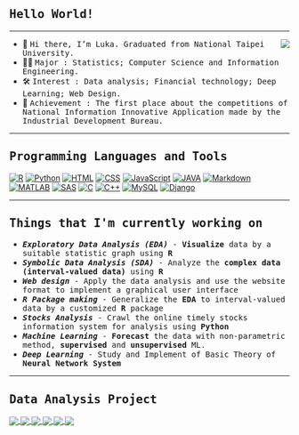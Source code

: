 
    
## <samp>Hello World!</samp>

---
<img align="right" src="https://github-readme-stats-anuraghazra1.vercel.app/api/top-langs/?username=kiangkiangkiang&layout=compact&theme=onedark" />

- 👋 <samp>Hi there, I’m Luka. Graduated from National Taipei University.</samp>
- 👨‍💻 <samp>Major : Statistics; Computer Science and Information Engineering.</samp>
- 🛠 <samp>Interest : Data analysis; Financial technology; Deep Learning; Web Design.</samp>
- 🙋 <samp>Achievement : The first place about the competitions of National Information Innovative Application made by the Industrial Development Bureau.</samp>
<!--- 
kiangkiangkiang/kiangkiangkiang is a ✨ special ✨ repository because its `README.md` (this file) appears on your GitHub profile.
You can click the Preview link to take a look at your changes.
--->


---

## <samp>Programming Languages and Tools</samp>

<p>    
    <a href="#"><img alt="R" src="https://img.shields.io/badge/R%20-%2300599R.svg?logo=R%2B%2B&logoColor=white"></a>
    <a href="#"><img alt="Python"  src="https://img.shields.io/badge/python%20-%23F7DF1E.svg?logo=python&logoColor=black"></a>
    <a href="#"><img alt="HTML" src="https://img.shields.io/badge/HTML%20-%23E34F26.svg?logo=html5&logoColor=white"></a>
    <a href="#"><img alt="CSS" src="https://img.shields.io/badge/CSS%20-%231572B6.svg?logo=css3&logoColor=white"></a>
    <a href="#"><img alt="JavaScript" src="https://img.shields.io/badge/JavaScript%20-%23F7DF1E.svg?logo=javascript&logoColor=black"></a>  
    <a href="#"><img alt="JAVA" src="https://img.shields.io/badge/JAVA%20-%23E34F26.svg?logo=JAVA&logoColor=white"></a>
    <a href="#"><img alt="Markdown" src="https://img.shields.io/badge/Markdown-%23000000.svg?logo=markdown&logoColor=white"></a>
    <a href="#"><img alt="MATLAB"  src="https://img.shields.io/badge/MATLAB%20-%23E34F26.svg?logo=MATLAB&logoColor=white"></a>
    <a href="#"><img alt="SAS"  src="https://img.shields.io/badge/SAS%20-%231572B6.svg?logo=sas&logoColor=white"></a>
    <a href="#"><img alt="C" src="https://img.shields.io/badge/C%20-%232370ED.svg?logo=c&logoColor=white"></a>
    <a href="#"><img alt="C++" src="https://img.shields.io/badge/C++%20-%2300599C.svg?logo=c%2B%2B&logoColor=white"></a>
    <a href="#"><img alt="MySQL"  src="https://img.shields.io/badge/MySQL-%23000000.svg?logo=MySQL&logoColor=white"></a>
    <a href="#"><img alt="Django"  src="https://img.shields.io/badge/Django%20-%23F7DF1E.svg?logo=Django&logoColor=black"></a>
</p>


---
## <samp>Things that I'm currently working on</samp>

- <samp><em><b>Exploratory Data Analysis (EDA)</b></em> - <b>Visualize</b> data by a suitable statistic graph using <b>R</b></samp>
- <samp><em><b>Symbolic Data Analysis (SDA)</b></em> - Analyze the <b>complex data (interval-valued data)</b> using <b>R</b></samp>
- <samp><em><b>Web design</b></em> - Apply the data analysis and use the website format to implement a graphical user interface</samp>
- <samp><em><b>R Package making</b></em> - Generalize the <b>EDA</b> to interval-valued data by a customized <b>R</b> package</samp>
- <samp><em><b>Stocks Analysis</b></em> - Crawl the online timely stocks information system for analysis using <b>Python</b></samp>
- <samp><em><b>Machine Learning</b></em> - <b>Forecast</b> the data with non-parametric method, <b>supervised</b> and <b>unsupervised</b> ML.</samp>
- <samp><em><b>Deep Learning</b></em> - Study and Implement of Basic Theory of <b>Neural Network System</b></samp>



---


## <samp>Data Analysis Project</samp>
  
  <a href="https://github.com/kiangkiangkiang/ggESDA">
  <img align="center" src="https://github-readme-stats.vercel.app/api/pin/?username=kiangkiangkiang&repo=ggESDA&theme=great-gatsby" />
</a>
<a href="https://github.com/kiangkiangkiang/Apartment-Recommended-system">
  <img align="center" src="https://github-readme-stats.vercel.app/api/pin/?username=kiangkiangkiang&repo=Apartment-Recommended-system&theme=great-gatsby" />
</a>
  <a href="https://github.com/kiangkiangkiang/RESEARCH">
  <img align="center" src="https://github-readme-stats.vercel.app/api/pin/?username=kiangkiangkiang&repo=RESEARCH&theme=great-gatsby" />
</a>
<a href="https://github.com/kiangkiangkiang/MATLAB_Stocks_Information_System">
  <img align="center" src="https://github-readme-stats.vercel.app/api/pin/?username=kiangkiangkiang&repo=MATLAB_Stocks_Information_System&theme=great-gatsby" />
</a>
  <a href="https://github.com/kiangkiangkiang/Statistical-Analysis-System-By-JAVA-and-MySQL">
  <img align="center" src="https://github-readme-stats.vercel.app/api/pin/?username=kiangkiangkiang&repo=Statistical-Analysis-System-By-JAVA-and-MySQL&theme=great-gatsby" />
</a>
<a href="https://github.com/kiangkiangkiang/MATLAB_Database">
  <img align="center" src="https://github-readme-stats.vercel.app/api/pin/?username=kiangkiangkiang&repo=MATLAB_Database&theme=great-gatsby" />
</a>
  




